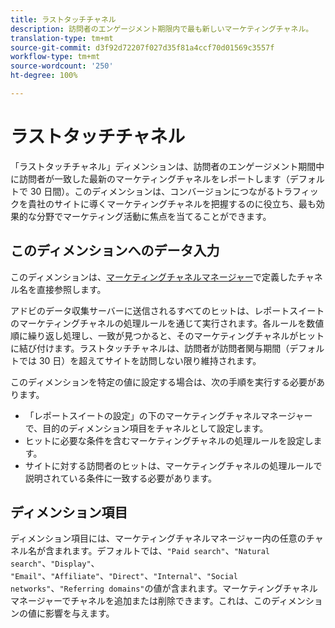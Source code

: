 ```yaml
---
title: ラストタッチチャネル
description: 訪問者のエンゲージメント期限内で最も新しいマーケティングチャネル。
translation-type: tm+mt
source-git-commit: d3f92d72207f027d35f81a4ccf70d01569c3557f
workflow-type: tm+mt
source-wordcount: '250'
ht-degree: 100%

---
```



# ラストタッチチャネル

「ラストタッチチャネル」ディメンションは、訪問者のエンゲージメント期間中に訪問者が一致した最新のマーケティングチャネルをレポートします（デフォルトで 30 日間）。このディメンションは、コンバージョンにつながるトラフィックを貴社のサイトに導くマーケティングチャネルを把握するのに役立ち、最も効果的な分野でマーケティング活動に焦点を当てることができます。

## このディメンションへのデータ入力

このディメンションは、[マーケティングチャネルマネージャー](/help/admin/admin/marketing-channels-admin.md)で定義したチャネル名を直接参照します。

アドビのデータ収集サーバーに送信されるすべてのヒットは、レポートスイートのマーケティングチャネルの処理ルールを通じて実行されます。各ルールを数値順に繰り返し処理し、一致が見つかると、そのマーケティングチャネルがヒットに結び付けます。ラストタッチチャネルは、訪問者が訪問者関与期間（デフォルトでは 30 日）を超えてサイトを訪問しない限り維持されます。

このディメンションを特定の値に設定する場合は、次の手順を実行する必要があります。

* 「レポートスイートの設定」の下のマーケティングチャネルマネージャーで、目的のディメンション項目をチャネルとして設定します。
* ヒットに必要な条件を含むマーケティングチャネルの処理ルールを設定します。
* サイトに対する訪問者のヒットは、マーケティングチャネルの処理ルールで説明されている条件に一致する必要があります。

## ディメンション項目

ディメンション項目には、マーケティングチャネルマネージャー内の任意のチャネル名が含まれます。デフォルトでは、`"Paid search"`、`"Natural search"`、`"Display"`、 `"Email"`、`"Affiliate"`、`"Direct"`、`"Internal"`、`"Social networks"`、`"Referring domains"`の値が含まれます。マーケティングチャネルマネージャーでチャネルを追加または削除できます。これは、このディメンションの値に影響を与えます。

